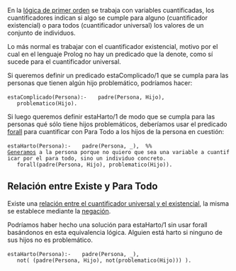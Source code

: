 En la [lógica de primer orden](http://es.wikipedia.org/wiki/L%C3%B3gica_de_primer_orden) se trabaja con variables cuantificadas, los cuantificadores indican si algo se cumple para alguno (cuantificador existencial) o para todos (cuantificador universal) los valores de un conjunto de individuos.

Lo más normal es trabajar con el cuantificador existencial, motivo por el cual en el lenguaje Prolog no hay un predicado que la denote, como sí sucede para el cuantificador universal.

Si queremos definir un predicado estaComplicado/1 que se cumpla para las personas que tienen algún hijo problemático, podríamos hacer:

`estaComplicado(Persona):-`
`   padre(Persona, Hijo),`
`   problematico(Hijo).`

Si luego queremos definir estaHarto/1 de modo que se cumpla para las personas qué sólo tiene hijos problemáticos, deberíamos usar el predicado [ forall](paradigma-logico---el-forall.html) para cuantificar con Para Todo a los hijos de la persona en cuestión:

`estaHarto(Persona):-`
`   padre(Persona, _),  %% `[ `Generamos`](paradigma-logico---generacion.html)` a la persona porque no quiero que sea una variable a cuantificar por el para todo, sino un individuo concreto.`
`   forall(padre(Persona, Hijo), problematico(Hijo)).`

Relación entre Existe y Para Todo
---------------------------------

Existe una [relación entre el cuantificador universal y el existencial](http://es.wikipedia.org/wiki/Cuantificador_universal#Relaci.C3.B3n_cuantificador_universal_y_el_cuantificador_existencial), la misma se establece mediante la [ negación](paradigma-logico---negacion.html).

Podríamos haber hecho una solución para estaHarto/1 sin usar forall basándonos en esta equivalencia lógica. Alguien está harto si ninguno de sus hijos no es problemático.

`estaHarto(Persona):-`
`   padre(Persona, _),`
`   not( (padre(Persona, Hijo), not(problematico(Hijo))) ).`
